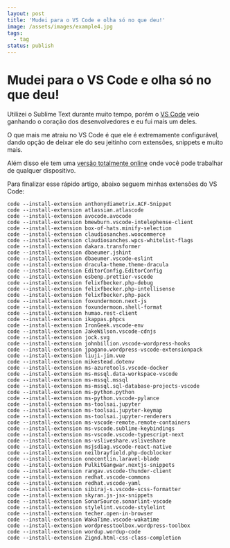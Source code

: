 ```yaml
---
layout: post
title: 'Mudei para o VS Code e olha só no que deu!'
image: /assets/images/example4.jpg
tags:
  - tag
status: publish
---
```

# Mudei para o VS Code e olha só no que deu!

Utilizei o Sublime Text durante muito tempo, porém o  [VS Code](https://code.visualstudio.com/)  veio ganhando o coração dos desenvolvedores e eu fui mais um deles.

O que mais me atraiu no VS Code é que ele é extremamente configurável, dando opção de deixar ele do seu jeitinho com extensões, snippets e muito mais.

Além disso ele tem uma  [versão totalmente online](https://vscode.dev/)  onde você pode trabalhar de qualquer dispositivo.

Para finalizar esse rápido artigo, abaixo seguem minhas extensões do VS Code:

```
code --install-extension anthonydiametrix.ACF-Snippet
code --install-extension atlassian.atlascode
code --install-extension avocode.avocode
code --install-extension bmewburn.vscode-intelephense-client
code --install-extension box-of-hats.minify-selection
code --install-extension claudiosanches.woocommerce
code --install-extension claudiosanches.wpcs-whitelist-flags
code --install-extension dakara.transformer
code --install-extension dbaeumer.jshint
code --install-extension dbaeumer.vscode-eslint
code --install-extension dracula-theme.theme-dracula
code --install-extension EditorConfig.EditorConfig
code --install-extension esbenp.prettier-vscode
code --install-extension felixfbecker.php-debug
code --install-extension felixfbecker.php-intellisense
code --install-extension felixfbecker.php-pack
code --install-extension foxundermoon.next-js
code --install-extension foxundermoon.shell-format
code --install-extension humao.rest-client
code --install-extension ikappas.phpcs
code --install-extension IronGeek.vscode-env
code --install-extension JakeWilson.vscode-cdnjs
code --install-extension jock.svg
code --install-extension johnbillion.vscode-wordpress-hooks
code --install-extension jpagano.wordpress-vscode-extensionpack
code --install-extension liuji-jim.vue
code --install-extension mikestead.dotenv
code --install-extension ms-azuretools.vscode-docker
code --install-extension ms-mssql.data-workspace-vscode
code --install-extension ms-mssql.mssql
code --install-extension ms-mssql.sql-database-projects-vscode
code --install-extension ms-python.python
code --install-extension ms-python.vscode-pylance
code --install-extension ms-toolsai.jupyter
code --install-extension ms-toolsai.jupyter-keymap
code --install-extension ms-toolsai.jupyter-renderers
code --install-extension ms-vscode-remote.remote-containers
code --install-extension ms-vscode.sublime-keybindings
code --install-extension ms-vscode.vscode-typescript-next
code --install-extension ms-vsliveshare.vsliveshare
code --install-extension msjsdiag.vscode-react-native
code --install-extension neilbrayfield.php-docblocker
code --install-extension onecentlin.laravel-blade
code --install-extension PulkitGangwar.nextjs-snippets
code --install-extension rangav.vscode-thunder-client
code --install-extension redhat.vscode-commons
code --install-extension redhat.vscode-yaml
code --install-extension sibiraj-s.vscode-scss-formatter
code --install-extension skyran.js-jsx-snippets
code --install-extension SonarSource.sonarlint-vscode
code --install-extension stylelint.vscode-stylelint
code --install-extension techer.open-in-browser
code --install-extension WakaTime.vscode-wakatime
code --install-extension wordpresstoolbox.wordpress-toolbox
code --install-extension wordup.wordup-code
code --install-extension Zignd.html-css-class-completion
```